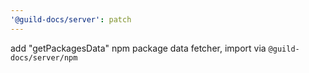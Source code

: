 ```yaml
---
'@guild-docs/server': patch
---
```


add "getPackagesData" npm package data fetcher, import via `@guild-docs/server/npm`
